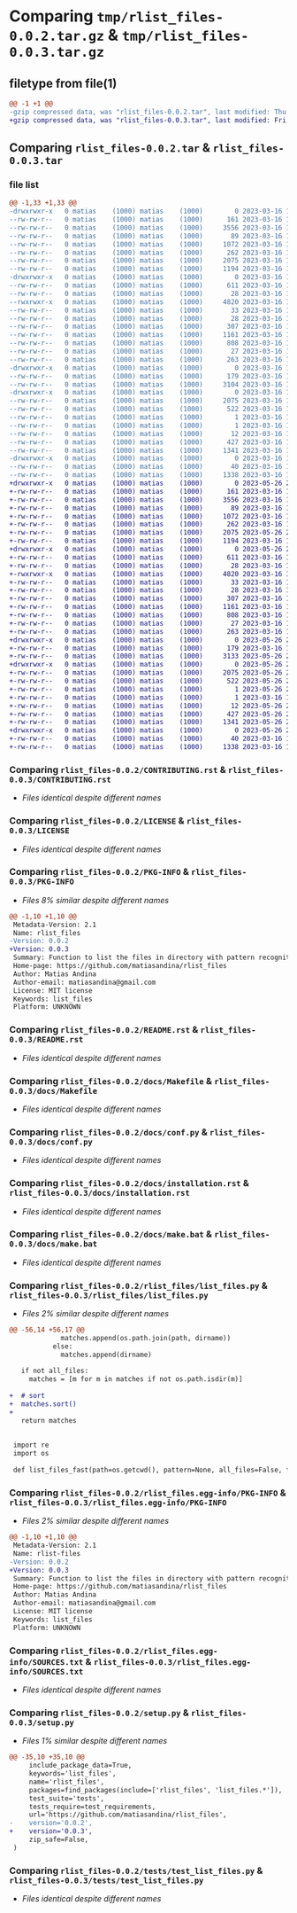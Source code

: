 # Comparing `tmp/rlist_files-0.0.2.tar.gz` & `tmp/rlist_files-0.0.3.tar.gz`

## filetype from file(1)

```diff
@@ -1 +1 @@
-gzip compressed data, was "rlist_files-0.0.2.tar", last modified: Thu Mar 16 19:22:31 2023, max compression
+gzip compressed data, was "rlist_files-0.0.3.tar", last modified: Fri May 26 20:40:18 2023, max compression
```

## Comparing `rlist_files-0.0.2.tar` & `rlist_files-0.0.3.tar`

### file list

```diff
@@ -1,33 +1,33 @@
-drwxrwxr-x   0 matias    (1000) matias    (1000)        0 2023-03-16 19:22:31.785966 rlist_files-0.0.2/
--rw-rw-r--   0 matias    (1000) matias    (1000)      161 2023-03-16 15:21:45.000000 rlist_files-0.0.2/AUTHORS.rst
--rw-rw-r--   0 matias    (1000) matias    (1000)     3556 2023-03-16 15:21:45.000000 rlist_files-0.0.2/CONTRIBUTING.rst
--rw-rw-r--   0 matias    (1000) matias    (1000)       89 2023-03-16 15:21:45.000000 rlist_files-0.0.2/HISTORY.rst
--rw-rw-r--   0 matias    (1000) matias    (1000)     1072 2023-03-16 15:21:45.000000 rlist_files-0.0.2/LICENSE
--rw-rw-r--   0 matias    (1000) matias    (1000)      262 2023-03-16 15:21:45.000000 rlist_files-0.0.2/MANIFEST.in
--rw-rw-r--   0 matias    (1000) matias    (1000)     2075 2023-03-16 19:22:31.785966 rlist_files-0.0.2/PKG-INFO
--rw-rw-r--   0 matias    (1000) matias    (1000)     1194 2023-03-16 17:29:02.000000 rlist_files-0.0.2/README.rst
-drwxrwxr-x   0 matias    (1000) matias    (1000)        0 2023-03-16 19:22:31.785966 rlist_files-0.0.2/docs/
--rw-rw-r--   0 matias    (1000) matias    (1000)      611 2023-03-16 15:21:45.000000 rlist_files-0.0.2/docs/Makefile
--rw-rw-r--   0 matias    (1000) matias    (1000)       28 2023-03-16 15:21:45.000000 rlist_files-0.0.2/docs/authors.rst
--rwxrwxr-x   0 matias    (1000) matias    (1000)     4820 2023-03-16 15:21:45.000000 rlist_files-0.0.2/docs/conf.py
--rw-rw-r--   0 matias    (1000) matias    (1000)       33 2023-03-16 15:21:45.000000 rlist_files-0.0.2/docs/contributing.rst
--rw-rw-r--   0 matias    (1000) matias    (1000)       28 2023-03-16 15:21:45.000000 rlist_files-0.0.2/docs/history.rst
--rw-rw-r--   0 matias    (1000) matias    (1000)      307 2023-03-16 15:21:45.000000 rlist_files-0.0.2/docs/index.rst
--rw-rw-r--   0 matias    (1000) matias    (1000)     1161 2023-03-16 19:19:56.000000 rlist_files-0.0.2/docs/installation.rst
--rw-rw-r--   0 matias    (1000) matias    (1000)      808 2023-03-16 15:21:45.000000 rlist_files-0.0.2/docs/make.bat
--rw-rw-r--   0 matias    (1000) matias    (1000)       27 2023-03-16 15:21:45.000000 rlist_files-0.0.2/docs/readme.rst
--rw-rw-r--   0 matias    (1000) matias    (1000)      263 2023-03-16 19:19:04.000000 rlist_files-0.0.2/docs/usage.rst
-drwxrwxr-x   0 matias    (1000) matias    (1000)        0 2023-03-16 19:22:31.785966 rlist_files-0.0.2/rlist_files/
--rw-rw-r--   0 matias    (1000) matias    (1000)      179 2023-03-16 19:15:41.000000 rlist_files-0.0.2/rlist_files/__init__.py
--rw-rw-r--   0 matias    (1000) matias    (1000)     3104 2023-03-16 15:41:22.000000 rlist_files-0.0.2/rlist_files/list_files.py
-drwxrwxr-x   0 matias    (1000) matias    (1000)        0 2023-03-16 19:22:31.785966 rlist_files-0.0.2/rlist_files.egg-info/
--rw-rw-r--   0 matias    (1000) matias    (1000)     2075 2023-03-16 19:22:31.000000 rlist_files-0.0.2/rlist_files.egg-info/PKG-INFO
--rw-rw-r--   0 matias    (1000) matias    (1000)      522 2023-03-16 19:22:31.000000 rlist_files-0.0.2/rlist_files.egg-info/SOURCES.txt
--rw-rw-r--   0 matias    (1000) matias    (1000)        1 2023-03-16 19:22:31.000000 rlist_files-0.0.2/rlist_files.egg-info/dependency_links.txt
--rw-rw-r--   0 matias    (1000) matias    (1000)        1 2023-03-16 15:57:56.000000 rlist_files-0.0.2/rlist_files.egg-info/not-zip-safe
--rw-rw-r--   0 matias    (1000) matias    (1000)       12 2023-03-16 19:22:31.000000 rlist_files-0.0.2/rlist_files.egg-info/top_level.txt
--rw-rw-r--   0 matias    (1000) matias    (1000)      427 2023-03-16 19:22:31.785966 rlist_files-0.0.2/setup.cfg
--rw-rw-r--   0 matias    (1000) matias    (1000)     1341 2023-03-16 19:20:28.000000 rlist_files-0.0.2/setup.py
-drwxrwxr-x   0 matias    (1000) matias    (1000)        0 2023-03-16 19:22:31.785966 rlist_files-0.0.2/tests/
--rw-rw-r--   0 matias    (1000) matias    (1000)       40 2023-03-16 15:21:45.000000 rlist_files-0.0.2/tests/__init__.py
--rw-rw-r--   0 matias    (1000) matias    (1000)     1338 2023-03-16 15:41:16.000000 rlist_files-0.0.2/tests/test_list_files.py
+drwxrwxr-x   0 matias    (1000) matias    (1000)        0 2023-05-26 20:40:18.798531 rlist_files-0.0.3/
+-rw-rw-r--   0 matias    (1000) matias    (1000)      161 2023-03-16 15:21:45.000000 rlist_files-0.0.3/AUTHORS.rst
+-rw-rw-r--   0 matias    (1000) matias    (1000)     3556 2023-03-16 15:21:45.000000 rlist_files-0.0.3/CONTRIBUTING.rst
+-rw-rw-r--   0 matias    (1000) matias    (1000)       89 2023-03-16 15:21:45.000000 rlist_files-0.0.3/HISTORY.rst
+-rw-rw-r--   0 matias    (1000) matias    (1000)     1072 2023-03-16 15:21:45.000000 rlist_files-0.0.3/LICENSE
+-rw-rw-r--   0 matias    (1000) matias    (1000)      262 2023-03-16 15:21:45.000000 rlist_files-0.0.3/MANIFEST.in
+-rw-rw-r--   0 matias    (1000) matias    (1000)     2075 2023-05-26 20:40:18.798531 rlist_files-0.0.3/PKG-INFO
+-rw-rw-r--   0 matias    (1000) matias    (1000)     1194 2023-03-16 17:29:02.000000 rlist_files-0.0.3/README.rst
+drwxrwxr-x   0 matias    (1000) matias    (1000)        0 2023-05-26 20:40:18.798531 rlist_files-0.0.3/docs/
+-rw-rw-r--   0 matias    (1000) matias    (1000)      611 2023-03-16 15:21:45.000000 rlist_files-0.0.3/docs/Makefile
+-rw-rw-r--   0 matias    (1000) matias    (1000)       28 2023-03-16 15:21:45.000000 rlist_files-0.0.3/docs/authors.rst
+-rwxrwxr-x   0 matias    (1000) matias    (1000)     4820 2023-03-16 15:21:45.000000 rlist_files-0.0.3/docs/conf.py
+-rw-rw-r--   0 matias    (1000) matias    (1000)       33 2023-03-16 15:21:45.000000 rlist_files-0.0.3/docs/contributing.rst
+-rw-rw-r--   0 matias    (1000) matias    (1000)       28 2023-03-16 15:21:45.000000 rlist_files-0.0.3/docs/history.rst
+-rw-rw-r--   0 matias    (1000) matias    (1000)      307 2023-03-16 15:21:45.000000 rlist_files-0.0.3/docs/index.rst
+-rw-rw-r--   0 matias    (1000) matias    (1000)     1161 2023-03-16 19:19:56.000000 rlist_files-0.0.3/docs/installation.rst
+-rw-rw-r--   0 matias    (1000) matias    (1000)      808 2023-03-16 15:21:45.000000 rlist_files-0.0.3/docs/make.bat
+-rw-rw-r--   0 matias    (1000) matias    (1000)       27 2023-03-16 15:21:45.000000 rlist_files-0.0.3/docs/readme.rst
+-rw-rw-r--   0 matias    (1000) matias    (1000)      263 2023-03-16 19:19:04.000000 rlist_files-0.0.3/docs/usage.rst
+drwxrwxr-x   0 matias    (1000) matias    (1000)        0 2023-05-26 20:40:18.798531 rlist_files-0.0.3/rlist_files/
+-rw-rw-r--   0 matias    (1000) matias    (1000)      179 2023-03-16 19:15:41.000000 rlist_files-0.0.3/rlist_files/__init__.py
+-rw-rw-r--   0 matias    (1000) matias    (1000)     3133 2023-05-26 20:38:20.000000 rlist_files-0.0.3/rlist_files/list_files.py
+drwxrwxr-x   0 matias    (1000) matias    (1000)        0 2023-05-26 20:40:18.798531 rlist_files-0.0.3/rlist_files.egg-info/
+-rw-rw-r--   0 matias    (1000) matias    (1000)     2075 2023-05-26 20:40:18.000000 rlist_files-0.0.3/rlist_files.egg-info/PKG-INFO
+-rw-rw-r--   0 matias    (1000) matias    (1000)      522 2023-05-26 20:40:18.000000 rlist_files-0.0.3/rlist_files.egg-info/SOURCES.txt
+-rw-rw-r--   0 matias    (1000) matias    (1000)        1 2023-05-26 20:40:18.000000 rlist_files-0.0.3/rlist_files.egg-info/dependency_links.txt
+-rw-rw-r--   0 matias    (1000) matias    (1000)        1 2023-03-16 15:57:56.000000 rlist_files-0.0.3/rlist_files.egg-info/not-zip-safe
+-rw-rw-r--   0 matias    (1000) matias    (1000)       12 2023-05-26 20:40:18.000000 rlist_files-0.0.3/rlist_files.egg-info/top_level.txt
+-rw-rw-r--   0 matias    (1000) matias    (1000)      427 2023-05-26 20:40:18.798531 rlist_files-0.0.3/setup.cfg
+-rw-rw-r--   0 matias    (1000) matias    (1000)     1341 2023-05-26 20:34:41.000000 rlist_files-0.0.3/setup.py
+drwxrwxr-x   0 matias    (1000) matias    (1000)        0 2023-05-26 20:40:18.798531 rlist_files-0.0.3/tests/
+-rw-rw-r--   0 matias    (1000) matias    (1000)       40 2023-03-16 15:21:45.000000 rlist_files-0.0.3/tests/__init__.py
+-rw-rw-r--   0 matias    (1000) matias    (1000)     1338 2023-03-16 15:41:16.000000 rlist_files-0.0.3/tests/test_list_files.py
```

### Comparing `rlist_files-0.0.2/CONTRIBUTING.rst` & `rlist_files-0.0.3/CONTRIBUTING.rst`

 * *Files identical despite different names*

### Comparing `rlist_files-0.0.2/LICENSE` & `rlist_files-0.0.3/LICENSE`

 * *Files identical despite different names*

### Comparing `rlist_files-0.0.2/PKG-INFO` & `rlist_files-0.0.3/PKG-INFO`

 * *Files 8% similar despite different names*

```diff
@@ -1,10 +1,10 @@
 Metadata-Version: 2.1
 Name: rlist_files
-Version: 0.0.2
+Version: 0.0.3
 Summary: Function to list the files in directory with pattern recognition and regular expression support.
 Home-page: https://github.com/matiasandina/rlist_files
 Author: Matias Andina
 Author-email: matiasandina@gmail.com
 License: MIT license
 Keywords: list_files
 Platform: UNKNOWN
```

### Comparing `rlist_files-0.0.2/README.rst` & `rlist_files-0.0.3/README.rst`

 * *Files identical despite different names*

### Comparing `rlist_files-0.0.2/docs/Makefile` & `rlist_files-0.0.3/docs/Makefile`

 * *Files identical despite different names*

### Comparing `rlist_files-0.0.2/docs/conf.py` & `rlist_files-0.0.3/docs/conf.py`

 * *Files identical despite different names*

### Comparing `rlist_files-0.0.2/docs/installation.rst` & `rlist_files-0.0.3/docs/installation.rst`

 * *Files identical despite different names*

### Comparing `rlist_files-0.0.2/docs/make.bat` & `rlist_files-0.0.3/docs/make.bat`

 * *Files identical despite different names*

### Comparing `rlist_files-0.0.2/rlist_files/list_files.py` & `rlist_files-0.0.3/rlist_files/list_files.py`

 * *Files 2% similar despite different names*

```diff
@@ -56,14 +56,17 @@
             matches.append(os.path.join(path, dirname))
           else:
             matches.append(dirname)
 
   if not all_files:
     matches = [m for m in matches if not os.path.isdir(m)]
 
+  # sort
+  matches.sort()
+  
   return matches
 
 
 import re
 import os
 
 def list_files_fast(path=os.getcwd(), pattern=None, all_files=False, full_names=False, recursive=False, ignore_case=False, include_dirs=False, no_dot=False):
```

### Comparing `rlist_files-0.0.2/rlist_files.egg-info/PKG-INFO` & `rlist_files-0.0.3/rlist_files.egg-info/PKG-INFO`

 * *Files 2% similar despite different names*

```diff
@@ -1,10 +1,10 @@
 Metadata-Version: 2.1
 Name: rlist-files
-Version: 0.0.2
+Version: 0.0.3
 Summary: Function to list the files in directory with pattern recognition and regular expression support.
 Home-page: https://github.com/matiasandina/rlist_files
 Author: Matias Andina
 Author-email: matiasandina@gmail.com
 License: MIT license
 Keywords: list_files
 Platform: UNKNOWN
```

### Comparing `rlist_files-0.0.2/rlist_files.egg-info/SOURCES.txt` & `rlist_files-0.0.3/rlist_files.egg-info/SOURCES.txt`

 * *Files identical despite different names*

### Comparing `rlist_files-0.0.2/setup.py` & `rlist_files-0.0.3/setup.py`

 * *Files 1% similar despite different names*

```diff
@@ -35,10 +35,10 @@
     include_package_data=True,
     keywords='list_files',
     name='rlist_files',
     packages=find_packages(include=['rlist_files', 'list_files.*']),
     test_suite='tests',
     tests_require=test_requirements,
     url='https://github.com/matiasandina/rlist_files',
-    version='0.0.2',
+    version='0.0.3',
     zip_safe=False,
 )
```

### Comparing `rlist_files-0.0.2/tests/test_list_files.py` & `rlist_files-0.0.3/tests/test_list_files.py`

 * *Files identical despite different names*

